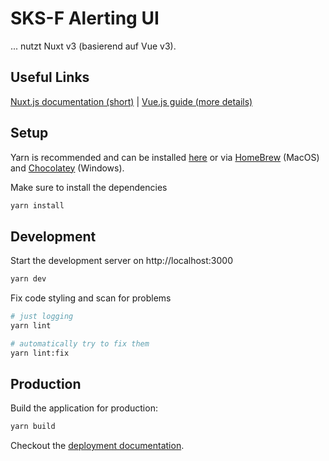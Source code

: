 # SKS-F Alerting UI

... nutzt Nuxt v3 (basierend auf Vue v3).
## Useful Links

[Nuxt.js documentation (short)](https://v3.nuxtjs.org/docs) | [Vue.js guide (more details)](https://v3.vuejs.org/guide)

## Setup

Yarn is recommended and can be installed [here](https://yarnpkg.com/getting-started/install) or via [HomeBrew](https://formulae.brew.sh/formula/yarn#default) (MacOS) and [Chocolatey](https://community.chocolatey.org/packages/yarn) (Windows).

Make sure to install the dependencies

```bash
yarn install
```

## Development

Start the development server on http://localhost:3000

```bash
yarn dev
```

Fix code styling and scan for problems
```bash
# just logging
yarn lint

# automatically try to fix them
yarn lint:fix
```

## Production

Build the application for production:

```bash
yarn build
```

Checkout the [deployment documentation](https://v3.nuxtjs.org/docs/deployment).